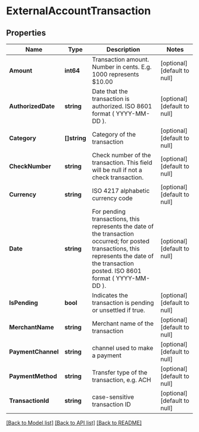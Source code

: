 # ExternalAccountTransaction

## Properties
Name | Type | Description | Notes
------------ | ------------- | ------------- | -------------
**Amount** | **int64** | Transaction amount. Number in cents. E.g. 1000 represents $10.00 | [optional] [default to null]
**AuthorizedDate** | **string** | Date that the transaction is authorized. ISO 8601 format ( YYYY-MM-DD ). | [optional] [default to null]
**Category** | **[]string** | Category of the transaction | [optional] [default to null]
**CheckNumber** | **string** | Check number of the transaction. This field will be null if not a check transaction. | [optional] [default to null]
**Currency** | **string** | ISO 4217 alphabetic currency code | [optional] [default to null]
**Date** | **string** | For pending transactions, this represents the date of the transaction occurred; for posted transactions, this represents the date of the transaction posted. ISO 8601 format ( YYYY-MM-DD ).  | [optional] [default to null]
**IsPending** | **bool** | Indicates the transaction is pending or unsettled if true. | [optional] [default to null]
**MerchantName** | **string** | Merchant name of the transaction | [optional] [default to null]
**PaymentChannel** | **string** | channel used to make a payment | [optional] [default to null]
**PaymentMethod** | **string** | Transfer type of the transaction, e.g. ACH | [optional] [default to null]
**TransactionId** | **string** | case-sensitive transaction ID | [optional] [default to null]

[[Back to Model list]](../README.md#documentation-for-models) [[Back to API list]](../README.md#documentation-for-api-endpoints) [[Back to README]](../README.md)

